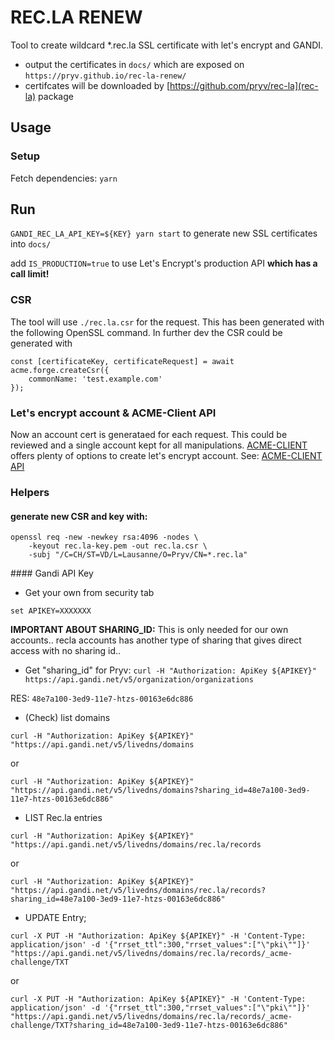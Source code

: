 # REC.LA RENEW

Tool to create wildcard *.rec.la SSL certificate with let's encrypt and GANDI. 

- output the certificates in `docs/` which are exposed on `https://pryv.github.io/rec-la-renew/`
- certifcates will be downloaded by [https://github.com/pryv/rec-la](rec-la) package

## Usage

### Setup

Fetch dependencies: `yarn`

## Run

`GANDI_REC_LA_API_KEY=${KEY} yarn start` to generate new SSL certificates into `docs/`

add `IS_PRODUCTION=true` to use Let's Encrypt's production API **which has a call limit!**

### CSR
The tool will use `./rec.la.csr` for the request. This has been generated with the following OpenSSL command. 
In further dev the CSR could be generated with 

```
const [certificateKey, certificateRequest] = await acme.forge.createCsr({
    commonName: 'test.example.com'
});
```

### Let's encrypt account & ACME-Client API

Now an account cert is generataed for each request. This could be reviewed and a single account kept for all manipulations. [ACME-CLIENT](https://github.com/publishlab/node-acme-client) offers plenty of options to create let's encrypt account. See: [ACME-CLIENT API](https://github.com/publishlab/node-acme-client/blob/master/docs/client.md)

### Helpers

#### generate new CSR and key with:

```
openssl req -new -newkey rsa:4096 -nodes \
    -keyout rec.la-key.pem -out rec.la.csr \
    -subj "/C=CH/ST=VD/L=Lausanne/O=Pryv/CN=*.rec.la"
```

#### Gandi API Key 
- Get your own from security tab

`set APIKEY=XXXXXXX`

**IMPORTANT ABOUT SHARING_ID:** This is only needed for our own accounts.. recla accounts has another type of sharing that gives direct access with no sharing id.. 

- Get "sharing_id" for Pryv: 
`curl -H "Authorization: ApiKey ${APIKEY}" https://api.gandi.net/v5/organization/organizations`

RES: `48e7a100-3ed9-11e7-htzs-00163e6dc886`  

- (Check) list domains

`curl -H "Authorization: ApiKey ${APIKEY}" "https://api.gandi.net/v5/livedns/domains`

or 

`curl -H "Authorization: ApiKey ${APIKEY}" "https://api.gandi.net/v5/livedns/domains?sharing_id=48e7a100-3ed9-11e7-htzs-00163e6dc886"`


- LIST Rec.la entries 

`curl -H "Authorization: ApiKey ${APIKEY}" "https://api.gandi.net/v5/livedns/domains/rec.la/records`

or

`curl -H "Authorization: ApiKey ${APIKEY}" "https://api.gandi.net/v5/livedns/domains/rec.la/records?sharing_id=48e7a100-3ed9-11e7-htzs-00163e6dc886"`

- UPDATE Entry;

`curl -X PUT -H "Authorization: ApiKey ${APIKEY}" -H 'Content-Type: application/json' -d '{"rrset_ttl":300,"rrset_values":["\"pki\""]}' "https://api.gandi.net/v5/livedns/domains/rec.la/records/_acme-challenge/TXT`

or

`curl -X PUT -H "Authorization: ApiKey ${APIKEY}" -H 'Content-Type: application/json' -d '{"rrset_ttl":300,"rrset_values":["\"pki\""]}' "https://api.gandi.net/v5/livedns/domains/rec.la/records/_acme-challenge/TXT?sharing_id=48e7a100-3ed9-11e7-htzs-00163e6dc886"`

 